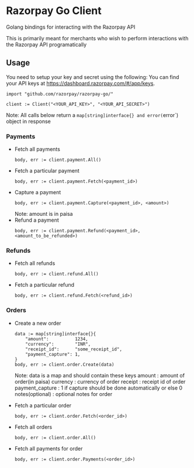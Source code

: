 # Razorpay Go Client

Golang bindings for interacting with the Razorpay API

This is primarily meant for merchants who wish to perform interactions with the Razorpay API programatically

## Usage
You need to setup your key and secret using the following:
You can find your API keys at <https://dashboard.razorpay.com/#/app/keys>.

```
import "github.com/razorpay/razorpay-go/"

client := Client("<YOUR_API_KEY>", "<YOUR_API_SECRET>")

```

Note: All calls below return a `map[string]interface{} and error(`error`) object in response
### Payments

- Fetch all payments
    ```
    body, err := client.payment.All()
    ```
- Fetch a particular payment
    ```
    body, err := client.payment.Fetch(<payment_id>)
    ```
- Capture a payment
    ```
    body, err := client.payment.Capture(<payment_id>, <amount>)
    ```
    Note: amount is in paisa
- Refund a payment
    ```
    body, err := client.payment.Refund(<payment_id>, <amount_to_be_refunded>)
    ```

### Refunds
- Fetch all refunds
    ```
    body, err := client.refund.All()
    ```
- Fetch a particular refund
    ```
    body, err := client.refund.Fetch(<refund_id>)
    ```

### Orders
- Create a new order

    ```
    data := map[string]interface{}{
        "amount":          1234,
        "currency":        "INR",
        "receipt_id":      "some_receipt_id",
        "payment_capture": 1,
    }
    body, err := client.order.Create(data)
    ```
    Note: data is a map and should contain these keys
        amount           : amount of order(in paisa)
        currency         : currency of order
        receipt          : receipt id of order
        payment_capture  : 1 if capture should be done automatically or else 0
        notes(optional)  : optional notes for order

- Fetch a particular order
    ```
    body, err := client.order.Fetch(<order_id>)
    ```
- Fetch all orders
    ```
    body, err := client.order.All()
    ```
- Fetch all payments for order
    ```
    body, err := client.order.Payments(<order_id>)
    ```
